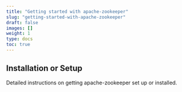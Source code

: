 ```yaml
---
title: "Getting started with apache-zookeeper"
slug: "getting-started-with-apache-zookeeper"
draft: false
images: []
weight: 1
type: docs
toc: true
---
```


## Installation or Setup
Detailed instructions on getting apache-zookeeper set up or installed.


